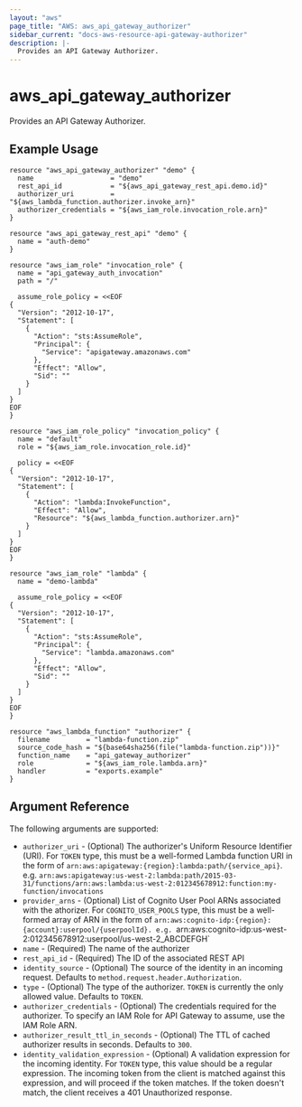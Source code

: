 ```yaml
---
layout: "aws"
page_title: "AWS: aws_api_gateway_authorizer"
sidebar_current: "docs-aws-resource-api-gateway-authorizer"
description: |-
  Provides an API Gateway Authorizer.
---
```


# aws\_api\_gateway\_authorizer

Provides an API Gateway Authorizer.

## Example Usage

```hcl
resource "aws_api_gateway_authorizer" "demo" {
  name                   = "demo"
  rest_api_id            = "${aws_api_gateway_rest_api.demo.id}"
  authorizer_uri         = "${aws_lambda_function.authorizer.invoke_arn}"
  authorizer_credentials = "${aws_iam_role.invocation_role.arn}"
}

resource "aws_api_gateway_rest_api" "demo" {
  name = "auth-demo"
}

resource "aws_iam_role" "invocation_role" {
  name = "api_gateway_auth_invocation"
  path = "/"

  assume_role_policy = <<EOF
{
  "Version": "2012-10-17",
  "Statement": [
    {
      "Action": "sts:AssumeRole",
      "Principal": {
        "Service": "apigateway.amazonaws.com"
      },
      "Effect": "Allow",
      "Sid": ""
    }
  ]
}
EOF
}

resource "aws_iam_role_policy" "invocation_policy" {
  name = "default"
  role = "${aws_iam_role.invocation_role.id}"

  policy = <<EOF
{
  "Version": "2012-10-17",
  "Statement": [
    {
      "Action": "lambda:InvokeFunction",
      "Effect": "Allow",
      "Resource": "${aws_lambda_function.authorizer.arn}"
    }
  ]
}
EOF
}

resource "aws_iam_role" "lambda" {
  name = "demo-lambda"

  assume_role_policy = <<EOF
{
  "Version": "2012-10-17",
  "Statement": [
    {
      "Action": "sts:AssumeRole",
      "Principal": {
        "Service": "lambda.amazonaws.com"
      },
      "Effect": "Allow",
      "Sid": ""
    }
  ]
}
EOF
}

resource "aws_lambda_function" "authorizer" {
  filename         = "lambda-function.zip"
  source_code_hash = "${base64sha256(file("lambda-function.zip"))}"
  function_name    = "api_gateway_authorizer"
  role             = "${aws_iam_role.lambda.arn}"
  handler          = "exports.example"
}
```

## Argument Reference

The following arguments are supported:

* `authorizer_uri` - (Optional) The authorizer's Uniform Resource Identifier (URI).
	For `TOKEN` type, this must be a well-formed Lambda function URI in the form of
	`arn:aws:apigateway:{region}:lambda:path/{service_api}`. e.g. `arn:aws:apigateway:us-west-2:lambda:path/2015-03-31/functions/arn:aws:lambda:us-west-2:012345678912:function:my-function/invocations`
* `provider_arns` - (Optional) List of Cognito User Pool ARNs associated with the athorizer.
	For `COGNITO_USER_POOLS` type, this must be a well-formed array of ARN in the form of
	`arn:aws:cognito-idp:{region}:{account}:userpool/{userpoolId}. e.g. `arn:aws:cognito-idp:us-west-2:012345678912:userpool/us-west-2_ABCDEFGH`
* `name` - (Required) The name of the authorizer
* `rest_api_id` - (Required) The ID of the associated REST API
* `identity_source` - (Optional) The source of the identity in an incoming request.
	Defaults to `method.request.header.Authorization`.
* `type` - (Optional) The type of the authorizer. `TOKEN` is currently the only allowed value.
	Defaults to `TOKEN`.
* `authorizer_credentials` - (Optional) The credentials required for the authorizer.
	To specify an IAM Role for API Gateway to assume, use the IAM Role ARN.
* `authorizer_result_ttl_in_seconds` - (Optional) The TTL of cached authorizer results in seconds.
	Defaults to `300`.
* `identity_validation_expression` - (Optional) A validation expression for the incoming identity.
	For `TOKEN` type, this value should be a regular expression. The incoming token from the client is matched
	against this expression, and will proceed if the token matches. If the token doesn't match,
	the client receives a 401 Unauthorized response.
